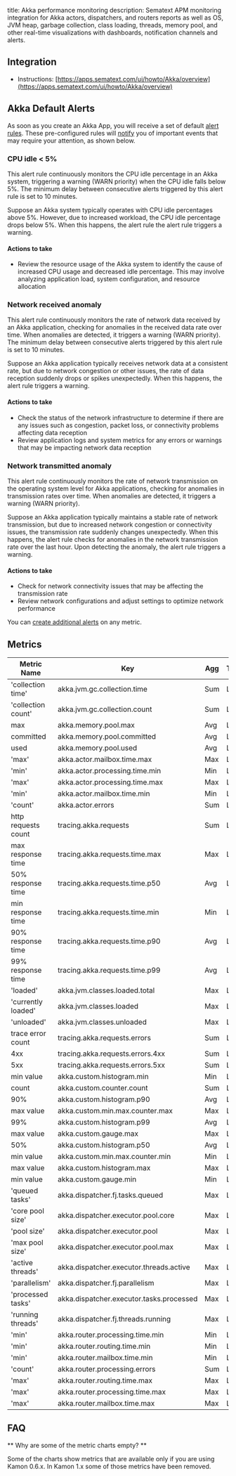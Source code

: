 title: Akka performance monitoring
description: Sematext APM monitoring integration for Akka actors, dispatchers, and routers reports as well as OS, JVM heap, garbage collection, class loading, threads, memory pool, and other real-time visualizations with dashboards, notification channels and alerts.

## Integration

- Instructions: [https://apps.sematext.com/ui/howto/Akka/overview](https://apps.sematext.com/ui/howto/Akka/overview)

## Akka Default Alerts

As soon as you create an Akka App, you will receive a set of default [alert rules](/docs/guide/alerts-guide/). These pre-configured rules will [notify](/docs/alerts/alert-notifications/) you of important events that may require your attention, as shown below.

### CPU idle < 5%

This alert rule continuously monitors the CPU idle percentage in an Akka system, triggering a warning (WARN priority) when the CPU idle falls below 5%. The minimum delay between consecutive alerts triggered by this alert rule is set to 10 minutes.

Suppose an Akka system typically operates with CPU idle percentages above 5%. However, due to increased workload, the CPU idle percentage drops below 5%. When this happens, the alert rule  the alert rule triggers a warning.

#### Actions to take

- Review the resource usage of the Akka system to identify the cause of increased CPU usage and decreased idle percentage. This may involve analyzing application load, system configuration, and resource allocation

### Network received anomaly

This alert rule continuously monitors the rate of network data received by an Akka application, checking for anomalies in the received data rate over time. When anomalies are detected, it triggers a warning (WARN priority). The minimum delay between consecutive alerts triggered by this alert rule is set to 10 minutes.

Suppose an Akka application typically receives network data at a consistent rate, but due to network congestion or other issues, the rate of data reception suddenly drops or spikes unexpectedly. When this happens, the alert rule triggers a warning.

#### Actions to take

- Check the status of the network infrastructure to determine if there are any issues such as congestion, packet loss, or connectivity problems affecting data reception
- Review application logs and system metrics for any errors or warnings that may be impacting network data reception

### Network transmitted anomaly

This alert rule continuously monitors the rate of network transmission on the operating system level for Akka applications, checking for anomalies in transmission rates over time. When anomalies are detected, it triggers a warning (WARN priority).

Suppose an Akka application typically maintains a stable rate of network transmission, but due to increased network congestion or connectivity issues, the transmission rate suddenly changes unexpectedly. When this happens, the alert rule checks for anomalies in the network transmission rate over the last hour. Upon detecting the anomaly, the alert rule triggers a warning.

#### Actions to take

- Check for network connectivity issues that may be affecting the transmission rate
- Review network configurations and adjust settings to optimize network performance

You can [create additional alerts](/docs/alerts) on any metric.


## Metrics

Metric Name | Key | Agg | Type | Description
--- | --- | --- | --- | ---
'collection time' | akka.jvm.gc.collection.time | Sum | Long | 
'collection count' | akka.jvm.gc.collection.count | Sum | Long | 
max | akka.memory.pool.max | Avg | Long | 
committed | akka.memory.pool.committed | Avg | Long | 
used | akka.memory.pool.used | Avg | Long | 
'max' | akka.actor.mailbox.time.max | Max | Long | 
'min' | akka.actor.processing.time.min | Min | Long | 
'max' | akka.actor.processing.time.max | Max | Long | 
'min' | akka.actor.mailbox.time.min | Min | Long | 
'count' | akka.actor.errors | Sum | Long | 
http requests count | tracing.akka.requests | Sum | Long | 
max response time | tracing.akka.requests.time.max | Max | Long | 
50% response time | tracing.akka.requests.time.p50 | Avg | Long | 
min response time | tracing.akka.requests.time.min | Min | Long | 
90% response time | tracing.akka.requests.time.p90 | Avg | Long | 
99% response time | tracing.akka.requests.time.p99 | Avg | Long | 
'loaded' | akka.jvm.classes.loaded.total | Max | Long | 
'currently loaded' | akka.jvm.classes.loaded | Max | Long | 
'unloaded' | akka.jvm.classes.unloaded | Max | Long | 
trace error count | tracing.akka.requests.errors | Sum | Long | 
4xx | tracing.akka.requests.errors.4xx | Sum | Long | 
5xx | tracing.akka.requests.errors.5xx | Sum | Long | 
min value | akka.custom.histogram.min | Min | Long | 
count | akka.custom.counter.count | Sum | Long | 
90% | akka.custom.histogram.p90 | Avg | Long | 
max value | akka.custom.min.max.counter.max | Max | Long | 
99% | akka.custom.histogram.p99 | Avg | Long | 
max value | akka.custom.gauge.max | Max | Long | 
50% | akka.custom.histogram.p50 | Avg | Long | 
min value | akka.custom.min.max.counter.min | Min | Long | 
max value | akka.custom.histogram.max | Max | Long | 
min value | akka.custom.gauge.min | Min | Long | 
'queued tasks' | akka.dispatcher.fj.tasks.queued | Max | Long | 
'core pool size' | akka.dispatcher.executor.pool.core | Max | Long | 
'pool size' | akka.dispatcher.executor.pool | Max | Long | 
'max pool size' | akka.dispatcher.executor.pool.max | Max | Long | 
'active threads' | akka.dispatcher.executor.threads.active | Max | Long | 
'parallelism' | akka.dispatcher.fj.parallelism | Max | Long | 
'processed tasks' | akka.dispatcher.executor.tasks.processed | Max | Long | 
'running threads' | akka.dispatcher.fj.threads.running | Max | Long | 
'min' | akka.router.processing.time.min | Min | Long | 
'min' | akka.router.routing.time.min | Min | Long | 
'min' | akka.router.mailbox.time.min | Min | Long | 
'count' | akka.router.processing.errors | Sum | Long | 
'max' | akka.router.routing.time.max | Max | Long | 
'max' | akka.router.processing.time.max | Max | Long | 
'max' | akka.router.mailbox.time.max | Max | Long | 

## FAQ
** Why are some of the metric charts empty? **

Some of the charts show metrics that are available only if you are using Kamon 0.6.x.  In Kamon 1.x some of those metrics have been removed.
